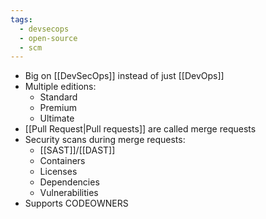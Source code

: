 ```yaml
---
tags:
  - devsecops
  - open-source
  - scm
---
```

- Big on [[DevSecOps]] instead of just [[DevOps]]
- Multiple editions:
	- Standard
	- Premium
	- Ultimate
- [[Pull Request|Pull requests]] are called merge requests
- Security scans during merge requests:
	- [[SAST]]/[[DAST]]
	- Containers
	- Licenses
	- Dependencies
	- Vulnerabilities
- Supports CODEOWNERS